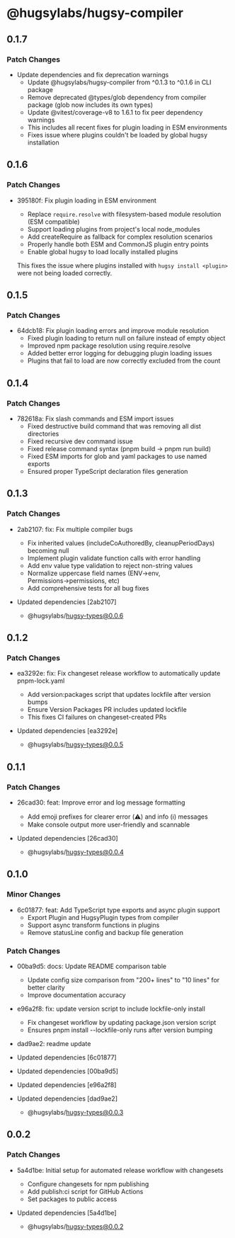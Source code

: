 # @hugsylabs/hugsy-compiler

## 0.1.7

### Patch Changes

- Update dependencies and fix deprecation warnings
  - Update @hugsylabs/hugsy-compiler from ^0.1.3 to ^0.1.6 in CLI package
  - Remove deprecated @types/glob dependency from compiler package (glob now includes its own types)
  - Update @vitest/coverage-v8 to 1.6.1 to fix peer dependency warnings
  - This includes all recent fixes for plugin loading in ESM environments
  - Fixes issue where plugins couldn't be loaded by global hugsy installation

## 0.1.6

### Patch Changes

- 395180f: Fix plugin loading in ESM environment
  - Replace `require.resolve` with filesystem-based module resolution (ESM compatible)
  - Support loading plugins from project's local node_modules
  - Add createRequire as fallback for complex resolution scenarios
  - Properly handle both ESM and CommonJS plugin entry points
  - Enable global hugsy to load locally installed plugins

  This fixes the issue where plugins installed with `hugsy install <plugin>` were not being loaded correctly.

## 0.1.5

### Patch Changes

- 64dcb18: Fix plugin loading errors and improve module resolution
  - Fixed plugin loading to return null on failure instead of empty object
  - Improved npm package resolution using require.resolve
  - Added better error logging for debugging plugin loading issues
  - Plugins that fail to load are now correctly excluded from the count

## 0.1.4

### Patch Changes

- 782618a: Fix slash commands and ESM import issues
  - Fixed destructive build command that was removing all dist directories
  - Fixed recursive dev command issue
  - Fixed release command syntax (pnpm build → pnpm run build)
  - Fixed ESM imports for glob and yaml packages to use named exports
  - Ensured proper TypeScript declaration files generation

## 0.1.3

### Patch Changes

- 2ab2107: fix: Fix multiple compiler bugs
  - Fix inherited values (includeCoAuthoredBy, cleanupPeriodDays) becoming null
  - Implement plugin validate function calls with error handling
  - Add env value type validation to reject non-string values
  - Normalize uppercase field names (ENV→env, Permissions→permissions, etc)
  - Add comprehensive tests for all bug fixes

- Updated dependencies [2ab2107]
  - @hugsylabs/hugsy-types@0.0.6

## 0.1.2

### Patch Changes

- ea3292e: fix: Fix changeset release workflow to automatically update pnpm-lock.yaml
  - Add version:packages script that updates lockfile after version bumps
  - Ensure Version Packages PR includes updated lockfile
  - This fixes CI failures on changeset-created PRs

- Updated dependencies [ea3292e]
  - @hugsylabs/hugsy-types@0.0.5

## 0.1.1

### Patch Changes

- 26cad30: feat: Improve error and log message formatting
  - Add emoji prefixes for clearer error (⚠️) and info (ℹ️) messages
  - Make console output more user-friendly and scannable

- Updated dependencies [26cad30]
  - @hugsylabs/hugsy-types@0.0.4

## 0.1.0

### Minor Changes

- 6c01877: feat: Add TypeScript type exports and async plugin support
  - Export Plugin and HugsyPlugin types from compiler
  - Support async transform functions in plugins
  - Remove statusLine config and backup file generation

### Patch Changes

- 00ba9d5: docs: Update README comparison table
  - Update config size comparison from "200+ lines" to "10 lines" for better clarity
  - Improve documentation accuracy

- e96a2f8: fix: update version script to include lockfile-only install
  - Fix changeset workflow by updating package.json version script
  - Ensures pnpm install --lockfile-only runs after version bumping

- dad9ae2: readme update
- Updated dependencies [6c01877]
- Updated dependencies [00ba9d5]
- Updated dependencies [e96a2f8]
- Updated dependencies [dad9ae2]
  - @hugsylabs/hugsy-types@0.0.3

## 0.0.2

### Patch Changes

- 5a4d1be: Initial setup for automated release workflow with changesets
  - Configure changesets for npm publishing
  - Add publish:ci script for GitHub Actions
  - Set packages to public access

- Updated dependencies [5a4d1be]
  - @hugsylabs/hugsy-types@0.0.2
